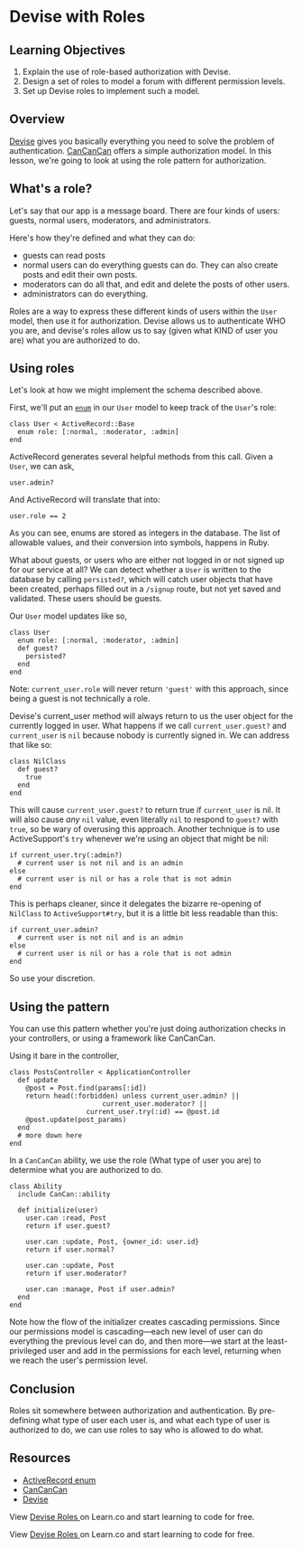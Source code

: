 # Devise with Roles

## Learning Objectives

  1. Explain the use of role-based authorization with Devise.
  2. Design a set of roles to model a forum with different permission levels.
  3. Set up Devise roles to implement such a model.

## Overview

[Devise] gives you basically everything you need to solve the problem of authentication. [CanCanCan] offers a simple authorization model. In this lesson, we're going to look at using the role pattern for authorization.

## What's a role?

Let's say that our app is a message board. There are four kinds of users: guests, normal users, moderators, and administrators.

Here's how they're defined and what they can do:

   * guests can read posts
   * normal users can do everything guests can do. They can also create posts and edit their own posts.
   * moderators can do all that, and edit and delete the posts of other users.
   * administrators can do everything.

Roles are a way to express these different kinds of users within the `User` model, then use it for authorization.  Devise allows us to authenticate WHO you are, and devise's roles allow us to say (given what KIND of user you are) what you are authorized to do.

## Using roles

Let's look at how we might implement the schema described above.

First, we'll put an [`enum`][ar_enum] in our `User` model to keep track of the `User`'s role:

    class User < ActiveRecord::Base
      enum role: [:normal, :moderator, :admin]
    end

ActiveRecord generates several helpful methods from this call. Given a `User`, we can ask,

    user.admin?

And ActiveRecord will translate that into:

    user.role == 2

As you can see, enums are stored as integers in the database. The list of allowable values, and their conversion into symbols, happens in Ruby.

What about guests, or users who are either not logged in or not signed up for our service at all? We can detect whether a `User` is written to the database by calling `persisted?`, which will catch user objects that have been created, perhaps filled out in a `/signup` route, but not yet saved and validated. These users should be guests.

Our `User` model updates like so,

    class User
      enum role: [:normal, :moderator, :admin]
      def guest?
        persisted?
      end
    end

Note: `current_user.role` will never return `'guest'` with this approach, since being a guest is not technically a role.

Devise's current_user method will always return to us the user object for the currently logged in user.  What happens if we call `current_user.guest?` and `current_user` is `nil` because nobody is currently signed in. We can address that like so:

    class NilClass
      def guest?
        true
      end
    end

This will cause `current_user.guest?` to return true if `current_user` is nil. It will also cause *any* `nil` value, even literally `nil` to respond to `guest?` with `true`, so be wary of overusing this approach. Another technique is to use ActiveSupport's `try` whenever we're using an object that might be nil:

    if current_user.try(:admin?)
      # current user is not nil and is an admin
    else
      # current user is nil or has a role that is not admin
    end

This is perhaps cleaner, since it delegates the bizarre re-opening of `NilClass` to `ActiveSupport#try`, but it is a little bit less readable than this:

    if current_user.admin?
      # current user is not nil and is an admin
    else
      # current user is nil or has a role that is not admin
    end

So use your discretion.

## Using the pattern

You can use this pattern whether you're just doing authorization checks in your controllers, or using a framework like CanCanCan.

Using it bare in the controller,

    class PostsController < ApplicationController
      def update
        @post = Post.find(params[:id])
        return head(:forbidden) unless current_user.admin? ||
	       			       current_user.moderator? ||
				       current_user.try(:id) == @post.id
        @post.update(post_params)
      end
      # more down here
    end


In a `CanCanCan` ability, we use the role (What type of user you are) to determine what you are authorized to do.

    class Ability
      include CanCan::ability

      def initialize(user)
        user.can :read, Post
        return if user.guest?
        
        user.can :update, Post, {owner_id: user.id}
        return if user.normal?
        
        user.can :update, Post
        return if user.moderator?

        user.can :manage, Post if user.admin?
      end
    end

Note how the flow of the initializer creates cascading permissions. Since our permissions model is cascading—each new level of user can do everything the previous level can do, and then more—we start at the least-privileged user and add in the permissions for each level, returning when we reach the user's permission level.

## Conclusion
Roles sit somewhere between authorization and authentication.  By pre-defining what type of user each user is, and what each type of user is authorized to do, we can use roles to say who is allowed to do what.

## Resources

  * [ActiveRecord enum][ar_enum]
  * [CanCanCan]
  * [Devise]

[ar_enum]: http://edgeapi.rubyonrails.org/classes/ActiveRecord/Enum.html
[CanCanCan]: https://github.com/CanCanCommunity/cancancan
[Devise]: https://github.com/plataformatec/devise

<p data-visibility='hidden'>View <a href='https://learn.co/lessons/devise_roles_readme'>Devise Roles </a> on Learn.co and start learning to code for free.</p>

<p class='util--hide'>View <a href='https://learn.co/lessons/devise_roles_readme'>Devise Roles </a> on Learn.co and start learning to code for free.</p>
